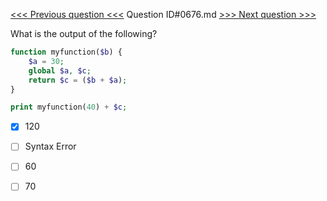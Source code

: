 [<<< Previous question <<<](0675.md)  Question ID#0676.md  [>>> Next question >>>](0677.md) 

What is the output of the following?


```php
function myfunction($b) {
    $a = 30;
    global $a, $c;
    return $c = ($b + $a);
}

print myfunction(40) + $c;
```

- [x]  120

- [ ]  Syntax Error

- [ ]  60

- [ ]  70

